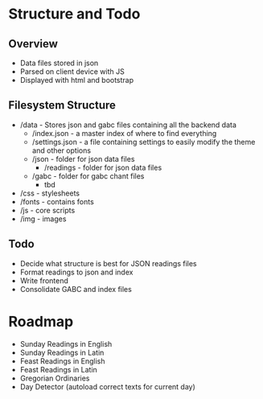 # Structure and Todo
## Overview
* Data files stored in json
* Parsed on client device with JS
* Displayed with html and bootstrap

## Filesystem Structure

* /data - Stores json and gabc files containing all the backend data
    * /index.json - a master index of where to find everything
    * /settings.json - a file containing settings to easily modify the theme and other options
    * /json - folder for json data files
        * /readings - folder for json data files
    * /gabc - folder for gabc chant files
        * tbd
* /css - stylesheets
* /fonts - contains fonts
* /js - core scripts
* /img - images

## Todo
* Decide what structure is best for JSON readings files
* Format readings to json and index
* Write frontend
* Consolidate GABC and index files

# Roadmap
* Sunday Readings in English
* Sunday Readings in Latin
* Feast Readings in English
* Feast Readings in Latin
* Gregorian Ordinaries
* Day Detector (autoload correct texts for current day)
